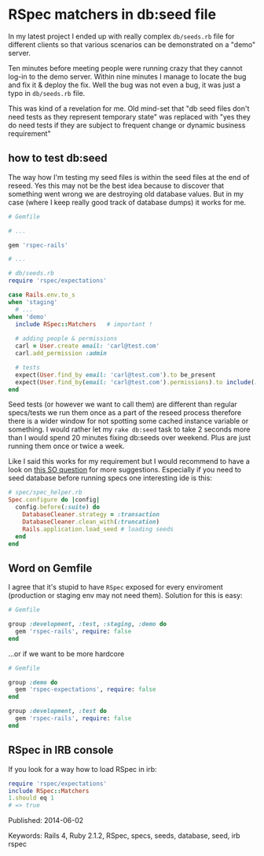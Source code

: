 # RSpec matchers in db:seed file

In my latest project I ended up with really complex `db/seeds.rb` file
for different clients so that various scenarios can be demonstrated on
a "demo" server. 

Ten minutes before meeting people were running crazy that
they cannot log-in to the demo server. Within nine minutes I manage to
locate the bug and fix it & deploy the fix. Well the bug was not even
a bug, it was just a typo in `db/seeds.rb` file. 

This was kind of a revelation for me. Old mind-set that "db seed 
files don't need tests as they represent temporary state" was replaced
with "yes they do need tests if they are subject to frequent change or
dynamic business requirement"

## how to test db:seed

The way how I'm testing my seed files is within the seed files at the
end of reseed. Yes this may not be the best idea because to discover 
that something went wrong we are destroying old database values. But in my
case (where I keep really good track of database dumps) it works for
me.

```ruby
# Gemfile

# ...

gem 'rspec-rails' 

# ...

```

```ruby
# db/seeds.rb
require 'rspec/expectations'

case Rails.env.to_s
when 'staging'
  # ...
when 'demo'
  include RSpec::Matchers   # important !
  
  # adding people & permissions
  carl = User.create email: 'carl@test.com'
  carl.add_permission :admin

  # tests
  expect(User.find_by email: 'carl@test.com').to be_present
  expect(User.find_by(email: 'carl@test.com').permissions).to include(:admin)
end
```

Seed tests (or however we want to call them) are different than regular
specs/tests we run them once as a part of the reseed process therefore
there is a wider window for not spotting some cached instance variable or
something. I would rather let my `rake db:seed` task to take 2 seconds
more than I would spend 20 minutes fixing db:seeds over weekend.
Plus are just running them once or twice a week.

Like I said this works for my requirement but I would recommend to have a look on 
[this SO question](http://stackoverflow.com/questions/6004057/w-rspec-how-to-seed-the-database-on-load)
for more suggestions. Especially if you need to seed database before
running specs one interesting ide is this:

```ruby
# spec/spec_helper.rb
Spec.configure do |config|
  config.before(:suite) do
    DatabaseCleaner.strategy = :transaction
    DatabaseCleaner.clean_with(:truncation)
    Rails.application.load_seed # loading seeds
  end
end
```

## Word on Gemfile

I agree that it's stupid to have `RSpec` exposed for every enviroment 
(production or staging env may not need them). Solution for this is easy: 

```ruby
# Gemfile

group :development, :test, :staging, :demo do
  gem 'rspec-rails', require: false
end
```

...or if we want to be more hardcore

```ruby
# Gemfile

group :demo do
  gem 'rspec-expectations', require: false
end

group :development, :test do
  gem 'rspec-rails', require: false
end
```


## RSpec in IRB console

If you look for a way how to load RSpec in irb:

```ruby
require 'rspec/expectations'
include RSpec::Matchers
1.should eq 1
# => true
```

Published: 2014-06-02

Keywords: Rails 4, Ruby 2.1.2,  RSpec, specs, seeds, database, seed, irb rspec
